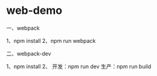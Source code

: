 # web-demo

一、webpack

1、npm install
2、npm run webpack

二、webpack-dev

1、npm install
2、
开发：npm run dev
生产：npm run build
